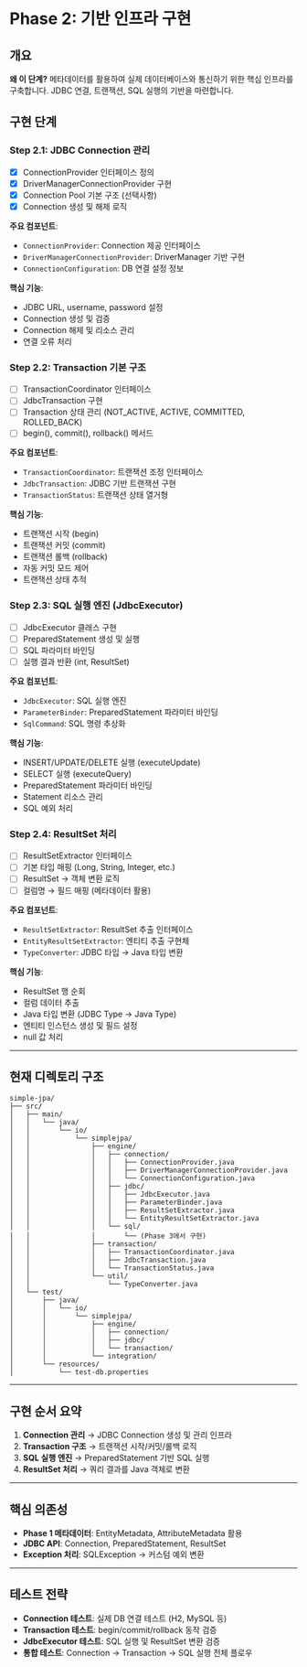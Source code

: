 # Phase 2: 기반 인프라 구현

## 개요
**왜 이 단계?** 메타데이터를 활용하여 실제 데이터베이스와 통신하기 위한 핵심 인프라를 구축합니다. JDBC 연결, 트랜잭션, SQL 실행의 기반을 마련합니다.

## 구현 단계

### Step 2.1: JDBC Connection 관리
- [x] ConnectionProvider 인터페이스 정의
- [x] DriverManagerConnectionProvider 구현
- [x] Connection Pool 기본 구조 (선택사항)
- [x] Connection 생성 및 해제 로직

**주요 컴포넌트**:
- `ConnectionProvider`: Connection 제공 인터페이스
- `DriverManagerConnectionProvider`: DriverManager 기반 구현
- `ConnectionConfiguration`: DB 연결 설정 정보

**핵심 기능**:
- JDBC URL, username, password 설정
- Connection 생성 및 검증
- Connection 해제 및 리소스 관리
- 연결 오류 처리

### Step 2.2: Transaction 기본 구조
- [ ] TransactionCoordinator 인터페이스
- [ ] JdbcTransaction 구현
- [ ] Transaction 상태 관리 (NOT_ACTIVE, ACTIVE, COMMITTED, ROLLED_BACK)
- [ ] begin(), commit(), rollback() 메서드

**주요 컴포넌트**:
- `TransactionCoordinator`: 트랜잭션 조정 인터페이스
- `JdbcTransaction`: JDBC 기반 트랜잭션 구현
- `TransactionStatus`: 트랜잭션 상태 열거형

**핵심 기능**:
- 트랜잭션 시작 (begin)
- 트랜잭션 커밋 (commit)
- 트랜잭션 롤백 (rollback)
- 자동 커밋 모드 제어
- 트랜잭션 상태 추적

### Step 2.3: SQL 실행 엔진 (JdbcExecutor)
- [ ] JdbcExecutor 클래스 구현
- [ ] PreparedStatement 생성 및 실행
- [ ] SQL 파라미터 바인딩
- [ ] 실행 결과 반환 (int, ResultSet)

**주요 컴포넌트**:
- `JdbcExecutor`: SQL 실행 엔진
- `ParameterBinder`: PreparedStatement 파라미터 바인딩
- `SqlCommand`: SQL 명령 추상화

**핵심 기능**:
- INSERT/UPDATE/DELETE 실행 (executeUpdate)
- SELECT 실행 (executeQuery)
- PreparedStatement 파라미터 바인딩
- Statement 리소스 관리
- SQL 예외 처리

### Step 2.4: ResultSet 처리
- [ ] ResultSetExtractor 인터페이스
- [ ] 기본 타입 매핑 (Long, String, Integer, etc.)
- [ ] ResultSet → 객체 변환 로직
- [ ] 컬럼명 → 필드 매핑 (메타데이터 활용)

**주요 컴포넌트**:
- `ResultSetExtractor`: ResultSet 추출 인터페이스
- `EntityResultSetExtractor`: 엔티티 추출 구현체
- `TypeConverter`: JDBC 타입 → Java 타입 변환

**핵심 기능**:
- ResultSet 행 순회
- 컬럼 데이터 추출
- Java 타입 변환 (JDBC Type → Java Type)
- 엔티티 인스턴스 생성 및 필드 설정
- null 값 처리

---

## 현재 디렉토리 구조

```
simple-jpa/
├── src/
│   ├── main/
│   │   └── java/
│   │       └── io/
│   │           └── simplejpa/
│   │               ├── engine/
│   │               │   ├── connection/
│   │               │   │   ├── ConnectionProvider.java
│   │               │   │   ├── DriverManagerConnectionProvider.java
│   │               │   │   └── ConnectionConfiguration.java
│   │               │   ├── jdbc/
│   │               │   │   ├── JdbcExecutor.java
│   │               │   │   ├── ParameterBinder.java
│   │               │   │   ├── ResultSetExtractor.java
│   │               │   │   └── EntityResultSetExtractor.java
│   │               │   └── sql/
│   │               │       └── (Phase 3에서 구현)
│   │               ├── transaction/
│   │               │   ├── TransactionCoordinator.java
│   │               │   ├── JdbcTransaction.java
│   │               │   └── TransactionStatus.java
│   │               └── util/
│   │                   └── TypeConverter.java
│   └── test/
│       ├── java/
│       │   └── io/
│       │       └── simplejpa/
│       │           ├── engine/
│       │           │   ├── connection/
│       │           │   ├── jdbc/
│       │           │   └── transaction/
│       │           └── integration/
│       └── resources/
│           └── test-db.properties
```

---

## 구현 순서 요약

1. **Connection 관리** → JDBC Connection 생성 및 관리 인프라
2. **Transaction 구조** → 트랜잭션 시작/커밋/롤백 로직
3. **SQL 실행 엔진** → PreparedStatement 기반 SQL 실행
4. **ResultSet 처리** → 쿼리 결과를 Java 객체로 변환

---

## 핵심 의존성

- **Phase 1 메타데이터**: EntityMetadata, AttributeMetadata 활용
- **JDBC API**: Connection, PreparedStatement, ResultSet
- **Exception 처리**: SQLException → 커스텀 예외 변환

---

## 테스트 전략

- **Connection 테스트**: 실제 DB 연결 테스트 (H2, MySQL 등)
- **Transaction 테스트**: begin/commit/rollback 동작 검증
- **JdbcExecutor 테스트**: SQL 실행 및 ResultSet 변환 검증
- **통합 테스트**: Connection → Transaction → SQL 실행 전체 플로우

